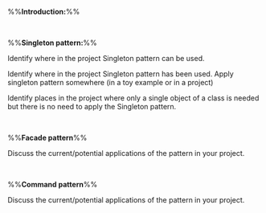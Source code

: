 %%**Introduction:**%%

<panel type="danger" header="`W10.3a` Can explain design patterns :star:" no-close>
  <include src="../../book/designPatterns/introduction/what/full.md" />
<!-- TODO: add evidence -->
</panel>

<panel type="danger" header="`W10.3b` Can explain design patterns format :star:" no-close>
  <include src="../../book/designPatterns/introduction/format/full.md" />
<!-- TODO: add evidence -->
</panel>


<br>

%%**Singleton pattern:**%%

<panel type="danger" header="`W10.3c` Can explain the Singleton design pattern :star:" no-close>
  <include src="../../book/designPatterns/singleton/what/full.md" />
  <panel header=":dart: Evidence" expanded>

Identify where in the project Singleton pattern can be used.

  </panel>
</panel>

<panel type="warning" header="`W10.3d` Can apply the Singleton design pattern :star::star:" no-close>
  <include src="../../book/designPatterns/singleton/implementation/full.md" />
  <panel header=":dart: Evidence" expanded>

Identify where in the project Singleton pattern has been used. Apply singleton pattern somewhere (in a toy example or in a project)

  </panel>
</panel>

<panel type="info" header="`W10.3e` Can decide when to apply Singleton design pattern :star::star::star:" no-close>
  <include src="../../book/designPatterns/singleton/evaluation/full.md" />
  <panel header=":dart: Evidence" expanded>

Identify places in the project where only a single object of a class is needed but there is no need to apply the Singleton pattern.

  </panel>
</panel>

<br>

%%**Facade pattern**%%

<panel type="warning" header="`W10.3f` Can explain the Facade design pattern :star::star:" no-close>
  <include src="../../book/designPatterns/facade/what/full.md" />
  <panel header=":dart: Evidence" expanded>

Discuss the current/potential applications of the pattern in your project.

  </panel>
</panel>

<br>

%%**Command pattern**%%

<panel type="info" header="`W10.3g` Can explain the Command design pattern :star::star::star:" no-close>
  <include src="../../book/designPatterns/command/what/full.md" />
  <panel header=":dart: Evidence" expanded>

Discuss the current/potential applications of the pattern in your project.

  </panel>
</panel>